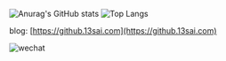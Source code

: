 

![Anurag's GitHub stats](https://github-readme-stats.vercel.app/api?username=13sai&show_icons=true&theme=vue)
![Top Langs](https://github-readme-stats.vercel.app/api/top-langs/?username=13sai&hide=javascript,html,css,blade&layout=compact&theme=vue)

blog: [https://github.13sai.com](https://github.13sai.com)

![wechat](https://github.13sai.com/images/oscome-wechat.png?size=small)

